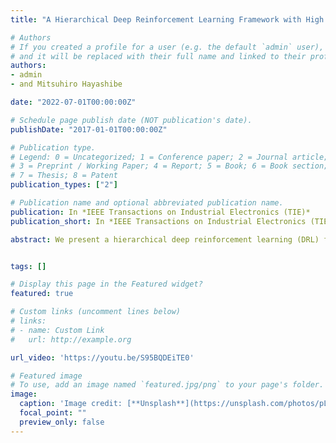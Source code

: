 ```yaml
---
title: "A Hierarchical Deep Reinforcement Learning Framework with High Efficiency and Generalization for Fast and Safe Navigation"

# Authors
# If you created a profile for a user (e.g. the default `admin` user), write the username (folder name) here 
# and it will be replaced with their full name and linked to their profile.
authors:
- admin
- and Mitsuhiro Hayashibe

date: "2022-07-01T00:00:00Z"

# Schedule page publish date (NOT publication's date).
publishDate: "2017-01-01T00:00:00Z"

# Publication type.
# Legend: 0 = Uncategorized; 1 = Conference paper; 2 = Journal article;
# 3 = Preprint / Working Paper; 4 = Report; 5 = Book; 6 = Book section;
# 7 = Thesis; 8 = Patent
publication_types: ["2"]

# Publication name and optional abbreviated publication name.
publication: In *IEEE Transactions on Industrial Electronics (TIE)*
publication_short: In *IEEE Transactions on Industrial Electronics (TIE)*

abstract: We present a hierarchical deep reinforcement learning (DRL) framework with prominent sampling efficiency and sim-to-real transfer ability for fast and safe navigation, the low-level DRL policy enables the robot to move towards the target position and keep a safe distance to obstacles simultaneously; the high-level DRL policy is supplemented to further enhance the navigation safety. We select a waypoint located on the path from the robot to the ultimate goal as the sub-goal to reduce the state space and avoid sparse reward. Moreover, the path is generated based on either a local or a global map, which can significantly improve the sampling efficiency, safety, and generalization ability of the proposed DRL framework. Additionally, a target-directed representation for the action space can be derived based on the sub-goal to improve the motion efficiency and reduce the action space. In order to demonstrate the eminent sampling efficiency, motion performance, obstacle avoidance, and generalization ability of the proposed framework, we implement sufficient comparisons with the non-learning navigation methods and DRL-based baselines,


tags: []

# Display this page in the Featured widget?
featured: true

# Custom links (uncomment lines below)
# links:
# - name: Custom Link
#   url: http://example.org

url_video: 'https://youtu.be/S95BQDEiTE0'

# Featured image
# To use, add an image named `featured.jpg/png` to your page's folder. 
image:
  caption: 'Image credit: [**Unsplash**](https://unsplash.com/photos/pLCdAaMFLTE)'
  focal_point: ""
  preview_only: false
---
```




